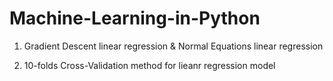 # Machine-Learning-in-Python

1. Gradient Descent linear regression & Normal Equations linear regression

2. 10-folds Cross-Validation method for lieanr regression model 
